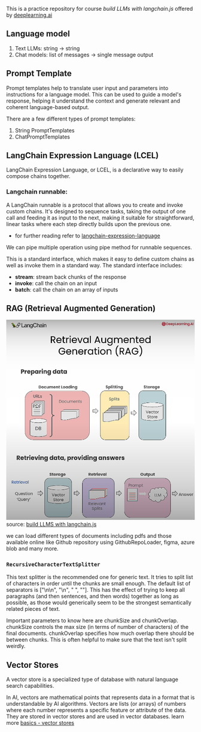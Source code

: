 This is a practice repository for course *build LLMs with langchain.js* offered by [deeplearning.ai](deeplearning.ai)
## Language model
1. Text LLMs: string -> string
2. Chat models: list of messages -> single message output

## Prompt Template
Prompt templates help to translate user input and parameters into instructions for a language model. This can be used to guide a model's response, helping it understand the context and generate relevant and coherent language-based output.

There are a few different types of prompt templates:
1. String PromptTemplates
2. ChatPromptTemplates

## LangChain Expression Language (LCEL)

LangChain Expression Language, or LCEL, is a declarative way to easily compose chains together.

### Langchain runnable:
A LangChain runnable is a protocol that allows you to create and invoke custom chains. It's designed to sequence tasks, taking the output of one call and feeding it as input to the next, making it suitable for straightforward, linear tasks where each step directly builds upon the previous one.

- for further reading refer to [langchain-expression-language](https://js.langchain.com/v0.2/docs/concepts#langchain-expression-language)

We can pipe multiple operation using pipe method for runnable sequences.

This is a standard interface, which makes it easy to define custom chains as well as invoke them in a standard way. The standard interface includes:
  - **stream**: stream back chunks of the response
  - **invoke**: call the chain on an input
  - **batch**: call the chain on an array of inputs

## RAG (Retrieval Augmented Generation)

![RAG flow image](image.png)
source: [build LLMS with langchain.js](https://learn.deeplearning.ai/courses/build-llm-apps-with-langchain-js/lesson/1/introduction)

we can load different types of documents including pdfs and those available online like Github repository using GithubRepoLoader, figma, azure blob and many more.

### `RecursiveCharacterTextSplitter` 
This text splitter is the recommended one for generic text. It tries to split list of characters in order until the chunks are small enough. The default list of separators is ["\n\n", "\n", " ", ""]. This has the effect of trying to keep all paragraphs (and then sentences, and then words) together as long as possible, as those would generically seem to be the strongest semantically related pieces of text.

Important parameters to know here are chunkSize and chunkOverlap. chunkSize controls the max size (in terms of number of characters) of the final documents. chunkOverlap specifies how much overlap there should be between chunks. This is often helpful to make sure that the text isn't split weirdly.

## Vector Stores
A vector store is a specialized type of  database with natural language search capabilities. 

In AI, vectors are mathematical points that represents data in a format that is understandable by AI algorithms. Vectors are lists (or arrays) of numbers where each number represents a specific feature or attribute of the data. They are stored in vector stores and are used in vector databases. learn more [basics - vector stores](https://www.mongodb.com/resources/basics/vector-stores)
